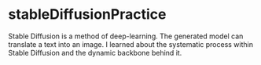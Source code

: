 # stableDiffusionPractice

Stable Diffusion is a method of deep-learning. The generated model can translate a text into an image. I learned about the systematic process within Stable Diffusion and the dynamic backbone behind it.

